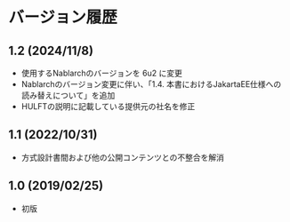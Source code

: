 # バージョン履歴

## 1.2 (2024/11/8)

- 使用するNablarchのバージョンを 6u2 に変更
- Nablarchのバージョン変更に伴い、「1.4. 本書におけるJakartaEE仕様への読み替えについて」を追加
- HULFTの説明に記載している提供元の社名を修正

## 1.1 (2022/10/31)

- 方式設計書間および他の公開コンテンツとの不整合を解消

## 1.0 (2019/02/25)

- 初版
